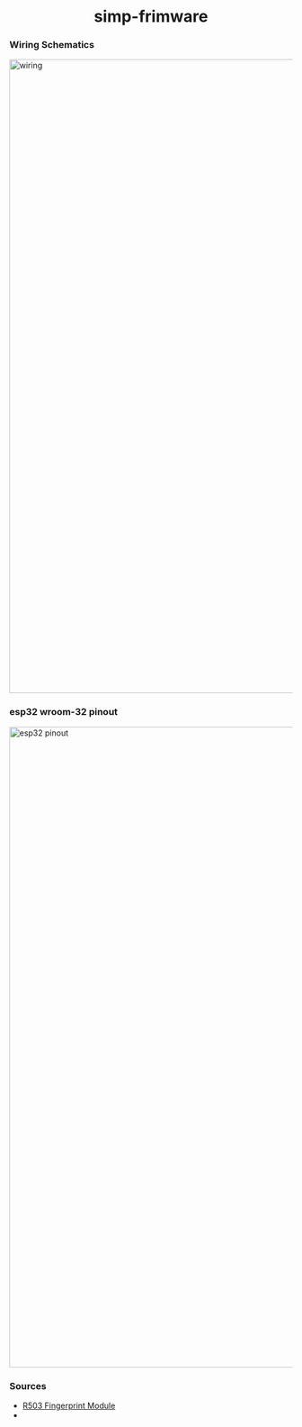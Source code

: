 <div align="center">

# simp-frimware

</div>

### Wiring Schematics

<img width="1125" alt="wiring" src="https://user-images.githubusercontent.com/55241427/211053650-485f801b-d680-4c55-aa59-c63bb4817b9e.png">

### esp32 wroom-32 pinout

<img width="1137" alt="esp32 pinout" src="https://user-images.githubusercontent.com/55241427/211053641-9286577b-ee5b-4327-aa44-efd6bd79e045.png">

### Sources

- [R503 Fingerprint Module](https://download.mikroe.com/documents/datasheets/R503_datasheet.pdf)
- []()
